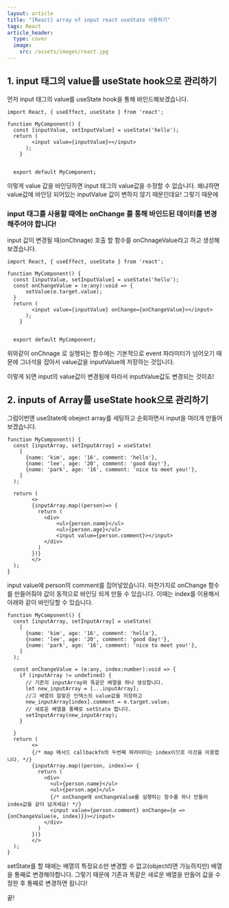 ```yaml
---
layout: article
title: "[React] array of input react useState 사용하기"
tags: React
article_header:
  type: cover
  image:
    src: /assets/images/react.jpg
---
```


## 1. input 태그의 value를 useState hook으로 관리하기
먼저 input 태그의 value를 useState hook을 통해 바인드해보겠습니다.

```tsx
import React, { useEffect, useState } from 'react';

function MyComponent() {
  const [inputValue, setInputValue] = useState('hello');
  return (
        <input value={inputValue}></input>
      );
    }


  export default MyComponent;
```

이렇게 value 값을 바인딩하면 input 태그의 value값을 수정할 수 없습니다. 왜냐하면 value값에 바인딩 되어있는 inputValue 값이 변하지 않기 때문인데요! 그렇기 때문에

### input 태그를 사용할 때에는 onChange 를 통해 바인드된 데이터를 변경해주어야 합니다!

input 값이 변경될 때(onChnage) 호출 할 함수를 onChnageValue라고 하고 생성해보겠습니다.

```tsx
import React, { useEffect, useState } from 'react';

function MyComponent() {
  const [inputValue, setInputValue] = useState('hello');
  const onChangeValue = (e:any):void => {
      setValue(e.target.value);
  }
  return (
        <input value={inputValue} onChange={onChangeValue}></input>
      );
    }


  export default MyComponent;
```

위와같이 onChnage 로 실행되는 함수에는 기본적으로 event 파라미터가 넘어오기 때문에 그녀석을 잡아서 value값을 inputValue에 저장하는 것입니다.

이렇게 되면 input의 value값이 변경됨에 따라서 inputValue값도 변경되는 것이죠!

## 2. inputs of Array를 useState hook으로 관리하기

그럼이번엔 useState에 obeject array를 세팅하고 순회하면서 input을 여러개 만들어보겠습니다.

```tsx
function MyComponent() {
  const [inputArray, setInputArray] = useState(
    [
      {name: 'kim', age: '16', comment: 'hello'},
      {name: 'lee', age: '20', comment: 'good day!'},
      {name: 'park', age: '16', comment: 'nice to meet you!'},
    ]
  );

  return (
        <>
        {inputArray.map((person)=> {
          return (
            <div>
                <ul>{person.name}</ul>
                <ul>{person.age}</ul>
                <input value={person.comment}></input>
            </div>
          )
        })}
        </>
  );
}
```

input value에 person의 comment를 집어넣었습니다. 마찬가지로 onChange 함수를 만들어줘야 값이 동적으로 바인딩 되게 만들 수 있습니다. 이때는 index를 이용해서 아래와 같이 바인딩할 수 있습니다.

```tsx
function MyComponent() {
  const [inputArray, setInputArray] = useState(
    [
      {name: 'kim', age: '16', comment: 'hello'},
      {name: 'lee', age: '20', comment: 'good day!'},
      {name: 'park', age: '16', comment: 'nice to meet you!'},
    ]
  );

  const onChangeValue = (e:any, index:number):void => {
    if (inputArray != undefined) {
      // 기존의 inputArray와 똑같은 배열을 하나 생성합니다.   
      let new_inputArray = [...inputArray];
      //그 배열의 알맞은 인덱스의 value값을 저장하고  
      new_inputArray[index].comment = e.target.value;
      // 새로운 배열을 통째로 setState 합니다.   
      setInputArray(new_inputArray);                 
    }
    
  }
  return (
        <>
        {/* map 메서드 callbackfn의 두번째 파라미터는 index이므로 이것을 이용합니다. */}
        {inputArray.map((person, index)=> {
          return (
            <div>
              <ul>{person.name}</ul>
              <ul>{person.age}</ul>
              {/* onChange에 onChangeValue를 실행하는 함수를 하나 만들어 index값을 같이 넘겨세요! */}
              <input value={person.comment} onChange={e => {onChangeValue(e, index)}}></input>
            </div>
          )
        })}
        </>
  );
}
```

setState를 할 때에는 배열의 특정요소만 변경할 수 없고(object라면 가능하지만) 배열을 통째로 변경해야합니다. 그렇기 때문에 기존과 똑같은 새로운 배열을 만들어 값을 수정한 후 통째로 변경하면 됩니다!

끝!